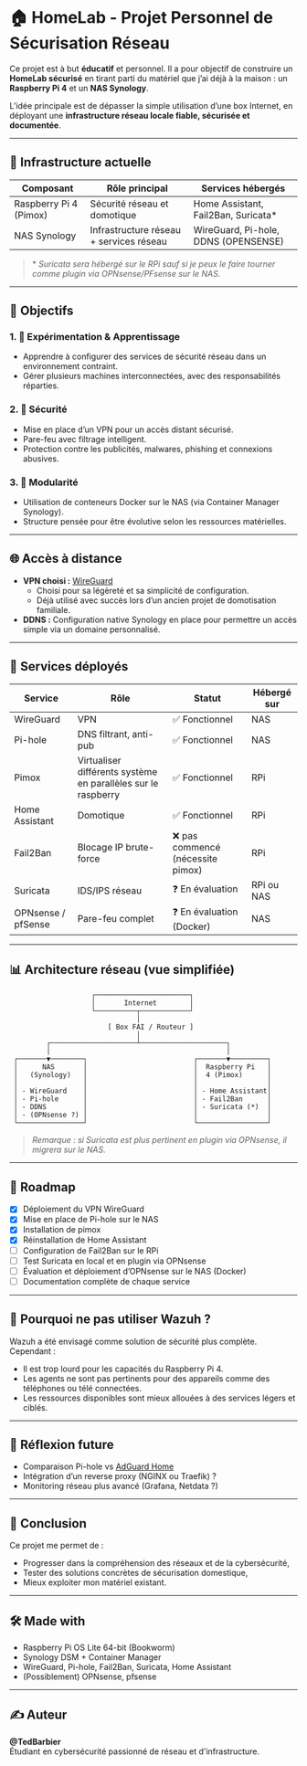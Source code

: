 # 🏠 HomeLab - Projet Personnel de Sécurisation Réseau

Ce projet est à but **éducatif** et personnel. Il a pour objectif de construire un **HomeLab sécurisé** en tirant parti du matériel que j’ai déjà à la maison : un **Raspberry Pi 4** et un **NAS Synology**.

L’idée principale est de dépasser la simple utilisation d’une box Internet, en déployant une **infrastructure réseau locale fiable, sécurisée et documentée**.

---

## 🔧 Infrastructure actuelle

| Composant     | Rôle principal                                      | Services hébergés                          |
|---------------|-----------------------------------------------------|--------------------------------------------|
| Raspberry Pi 4 (Pimox) | Sécurité réseau et domotique                        | Home Assistant, Fail2Ban, Suricata*        |
| NAS Synology  | Infrastructure réseau + services réseau             | WireGuard, Pi-hole, DDNS (OPENSENSE)       |

> \* *Suricata sera hébergé sur le RPi sauf si je peux le faire tourner comme plugin via OPNsense/PFsense sur le NAS.*

---

## 📌 Objectifs

### 1. 🧠 Expérimentation & Apprentissage
- Apprendre à configurer des services de sécurité réseau dans un environnement contraint.
- Gérer plusieurs machines interconnectées, avec des responsabilités réparties.

### 2. 🔐 Sécurité
- Mise en place d’un VPN pour un accès distant sécurisé.
- Pare-feu avec filtrage intelligent.
- Protection contre les publicités, malwares, phishing et connexions abusives.

### 3. 🧱 Modularité
- Utilisation de conteneurs Docker sur le NAS (via Container Manager Synology).
- Structure pensée pour être évolutive selon les ressources matérielles.

---

## 🌐 Accès à distance

- **VPN choisi :** [WireGuard](https://www.wireguard.com/)
  - Choisi pour sa légèreté et sa simplicité de configuration.
  - Déjà utilisé avec succès lors d’un ancien projet de domotisation familiale.
- **DDNS :** Configuration native Synology en place pour permettre un accès simple via un domaine personnalisé.

---

## 🧰 Services déployés

| Service         | Rôle | Statut | Hébergé sur |
|----------------|------|--------|-------------|
| WireGuard       | VPN | ✅ Fonctionnel | NAS         |
| Pi-hole         | DNS filtrant, anti-pub | ✅ Fonctionnel | NAS         |
| Pimox           | Virtualiser différents système en parallèles sur le raspberry | ✅ Fonctionnel  | RPi    |
| Home Assistant  | Domotique | ✅ Fonctionnel | RPi         |
| Fail2Ban        | Blocage IP brute-force | ❌ pas commencé (nécessite pimox) | RPi         |
| Suricata        | IDS/IPS réseau | ❓ En évaluation | RPi ou NAS   |
| OPNsense / pfSense | Pare-feu complet | ❓ En évaluation (Docker) | NAS         |

---

## 📊 Architecture réseau (vue simplifiée)

```
                    ┌───────────────────────┐
                    │       Internet        │
                    └──────────┬────────────┘
                               │
                        [ Box FAI / Routeur ]
                               │
         ┌─────────────────────┴─────────────────────┐
         │                                           │
 ┌───────▼────────┐                          ┌───────▼─────────┐
 │      NAS       │                          │  Raspberry Pi   │
 │   (Synology)   │                          │  4 (Pimox)      │
 │                │                          │                 │
 │ - WireGuard    │                          │ - Home Assistant│
 │ - Pi-hole      │                          │ - Fail2Ban      │
 │ - DDNS         │                          │ - Suricata (*)  │
 │ - (OPNsense ?) │                          │                 │
 └────────────────┘                          └─────────────────┘
```


> *Remarque : si Suricata est plus pertinent en plugin via OPNsense, il migrera sur le NAS.*

---

## 📅 Roadmap

- [x] Déploiement du VPN WireGuard
- [x] Mise en place de Pi-hole sur le NAS
- [x] Installation de pimox
- [x] Réinstallation de Home Assistant
- [ ] Configuration de Fail2Ban sur le RPi
- [ ] Test Suricata en local et en plugin via OPNsense
- [ ] Évaluation et déploiement d’OPNsense sur le NAS (Docker)
- [ ] Documentation complète de chaque service

---

## 🤔 Pourquoi ne pas utiliser Wazuh ?

Wazuh a été envisagé comme solution de sécurité plus complète. Cependant :
- Il est trop lourd pour les capacités du Raspberry Pi 4.
- Les agents ne sont pas pertinents pour des appareils comme des téléphones ou télé connectées.
- Les ressources disponibles sont mieux allouées à des services légers et ciblés.

---

## 🧠 Réflexion future

- Comparaison Pi-hole vs [AdGuard Home](https://adguard.com/fr/adguard-home/overview.html)
- Intégration d’un reverse proxy (NGINX ou Traefik) ?
- Monitoring réseau plus avancé (Grafana, Netdata ?)

---

## 🎯 Conclusion

Ce projet me permet de :
- Progresser dans la compréhension des réseaux et de la cybersécurité,
- Tester des solutions concrètes de sécurisation domestique,
- Mieux exploiter mon matériel existant.

---

## 🛠️ Made with
- Raspberry Pi OS Lite 64-bit (Bookworm)
- Synology DSM + Container Manager
- WireGuard, Pi-hole, Fail2Ban, Suricata, Home Assistant
- (Possiblement) OPNsense, pfsense

---

## ✍️ Auteur

**@TedBarbier**  
Étudiant en cybersécurité passionné de réseau et d'infrastructure.
